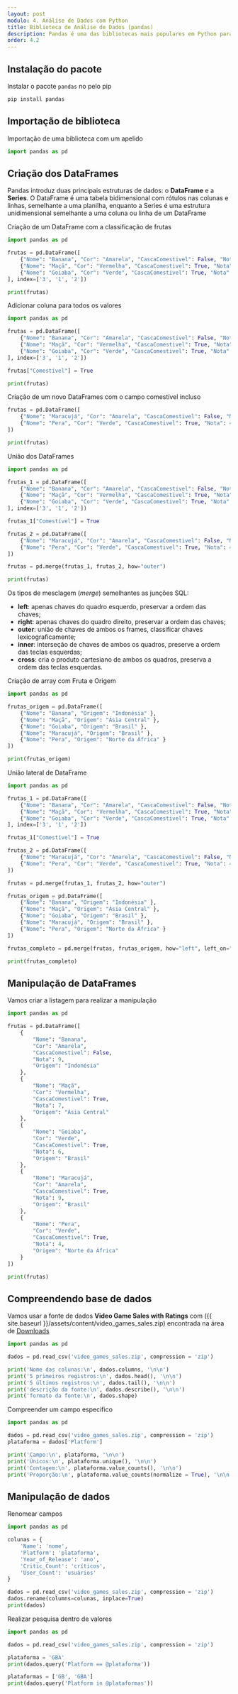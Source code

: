```yaml
---
layout: post
modulo: 4. Análise de Dados com Python
title: Biblioteca de Análise de Dados (pandas)
description: Pandas é uma das bibliotecas mais populares em Python para manipulação e análise de dados. Ela fornece estruturas de dados flexíveis e eficientes para trabalhar com dados tabulares, como planilhas, tabelas de banco de dados e coleção de dados em geral
order: 4.2
---
```


## Instalação do pacote

Instalar o pacote `pandas` no pelo pip

```bash
pip install pandas
```

## Importação de biblioteca

Importação de uma biblioteca com um apelido

```python
import pandas as pd
```

## Criação dos DataFrames

Pandas introduz duas principais estruturas de dados: o **DataFrame** e a **Series**. O DataFrame é uma tabela bidimensional com rótulos nas colunas e linhas, semelhante a uma planilha, enquanto a Series é uma estrutura unidimensional semelhante a uma coluna ou linha de um DataFrame

Criação de um DataFrame com a classificação de frutas

```python
import pandas as pd

frutas = pd.DataFrame([
    {"Nome": "Banana", "Cor": "Amarela", "CascaComestivel": False, "Nota": 9 },
    {"Nome": "Maçã", "Cor": "Vermelha", "CascaComestivel": True, "Nota": 4 },
    {"Nome": "Goiaba", "Cor": "Verde", "CascaComestivel": True, "Nota": 6 }
], index=['3', '1', '2'])

print(frutas)
```

Adicionar coluna para todos os valores

```python
import pandas as pd

frutas = pd.DataFrame([
    {"Nome": "Banana", "Cor": "Amarela", "CascaComestivel": False, "Nota": 9 },
    {"Nome": "Maçã", "Cor": "Vermelha", "CascaComestivel": True, "Nota": 4 },
    {"Nome": "Goiaba", "Cor": "Verde", "CascaComestivel": True, "Nota": 6 }
], index=['3', '1', '2'])

frutas["Comestível"] = True

print(frutas)
```

Criação de um novo DataFrames com o campo comestível incluso

```python
frutas = pd.DataFrame([
    {"Nome": "Maracujá", "Cor": "Amarela", "CascaComestivel": False, "Nota": 9, "Comestível": True },
    {"Nome": "Pera", "Cor": "Verde", "CascaComestivel": True, "Nota": 4, "Comestível": True }
])

print(frutas)
```

União dos DataFrames

```python
import pandas as pd

frutas_1 = pd.DataFrame([
    {"Nome": "Banana", "Cor": "Amarela", "CascaComestivel": False, "Nota": 9 },
    {"Nome": "Maçã", "Cor": "Vermelha", "CascaComestivel": True, "Nota": 4 },
    {"Nome": "Goiaba", "Cor": "Verde", "CascaComestivel": True, "Nota": 6 }
], index=['3', '1', '2'])

frutas_1["Comestível"] = True

frutas_2 = pd.DataFrame([
    {"Nome": "Maracujá", "Cor": "Amarela", "CascaComestivel": False, "Nota": 9, "Comestível": True },
    {"Nome": "Pera", "Cor": "Verde", "CascaComestivel": True, "Nota": 4, "Comestível": True }
])

frutas = pd.merge(frutas_1, frutas_2, how="outer")

print(frutas)
```

Os tipos de mesclagem (_merge_) semelhantes as junções SQL:

- **left**: apenas chaves do quadro esquerdo, preservar a ordem das chaves;
- **right**: apenas chaves do quadro direito, preservar a ordem das chaves;
- **outer**: união de chaves de ambos os frames, classificar chaves lexicograficamente;
- **inner**: interseção de chaves de ambos os quadros, preserve a ordem das teclas esquerdas;
- **cross**: cria o produto cartesiano de ambos os quadros, preserva a ordem das teclas esquerdas.

Criação de array com Fruta e Origem

```python
import pandas as pd

frutas_origem = pd.DataFrame([
    {"Nome": "Banana", "Origem": "Indonésia" },
    {"Nome": "Maçã", "Origem": "Ásia Central" },
    {"Nome": "Goiaba", "Origem": "Brasil" },
    {"Nome": "Maracujá", "Origem": "Brasil" },
    {"Nome": "Pera", "Origem": "Norte da África" }
])

print(frutas_origem)
```

União lateral de DataFrame

```python
import pandas as pd

frutas_1 = pd.DataFrame([
    {"Nome": "Banana", "Cor": "Amarela", "CascaComestivel": False, "Nota": 9 },
    {"Nome": "Maçã", "Cor": "Vermelha", "CascaComestivel": True, "Nota": 4 },
    {"Nome": "Goiaba", "Cor": "Verde", "CascaComestivel": True, "Nota": 6 }
], index=['3', '1', '2'])

frutas_1["Comestível"] = True

frutas_2 = pd.DataFrame([
    {"Nome": "Maracujá", "Cor": "Amarela", "CascaComestivel": False, "Nota": 9, "Comestível": True },
    {"Nome": "Pera", "Cor": "Verde", "CascaComestivel": True, "Nota": 4, "Comestível": True }
])

frutas = pd.merge(frutas_1, frutas_2, how="outer")

frutas_origem = pd.DataFrame([
    {"Nome": "Banana", "Origem": "Indonésia" },
    {"Nome": "Maçã", "Origem": "Ásia Central" },
    {"Nome": "Goiaba", "Origem": "Brasil" },
    {"Nome": "Maracujá", "Origem": "Brasil" },
    {"Nome": "Pera", "Origem": "Norte da África" }
])

frutas_completo = pd.merge(frutas, frutas_origem, how="left", left_on="Nome", right_on="Nome")

print(frutas_completo)
```

## Manipulação de DataFrames

Vamos criar a listagem para realizar a manipulação

```python
import pandas as pd

frutas = pd.DataFrame([
    {
        "Nome": "Banana",
        "Cor": "Amarela",
        "CascaComestivel": False,
        "Nota": 9,
        "Origem": "Indonésia"
    },
    {
        "Nome": "Maçã",
        "Cor": "Vermelha",
        "CascaComestivel": True,
        "Nota": 7,
        "Origem": "Ásia Central"
    },
    {
        "Nome": "Goiaba",
        "Cor": "Verde",
        "CascaComestivel": True,
        "Nota": 6,
        "Origem": "Brasil"
    },
    {
        "Nome": "Maracujá",
        "Cor": "Amarela",
        "CascaComestivel": True,
        "Nota": 9,
        "Origem": "Brasil"
    },
    {
        "Nome": "Pera",
        "Cor": "Verde",
        "CascaComestivel": True,
        "Nota": 4,
        "Origem": "Norte da África"
    }
])

print(frutas)
```

## Compreendendo base de dados

Vamos usar a fonte de dados **Video Game Sales with Ratings** com ({{ site.baseurl }}/assets/content/video_games_sales.zip) encontrada na área de [Downloads](/downloads)

```python
import pandas as pd

dados = pd.read_csv('video_games_sales.zip', compression = 'zip')

print('Nome das colunas:\n', dados.columns, '\n\n')
print('5 primeiros registros:\n', dados.head(), '\n\n')
print('5 últimos registros:\n', dados.tail(), '\n\n')
print('descrição da fonte:\n', dados.describe(), '\n\n')
print('formato da fonte:\n', dados.shape)
```

Compreender um campo especifico

```python
import pandas as pd

dados = pd.read_csv('video_games_sales.zip', compression = 'zip')
plataforma = dados['Platform']

print('Campo:\n', plataforma, '\n\n')
print('Únicos:\n', plataforma.unique(), '\n\n')
print('Contagem:\n', plataforma.value_counts(), '\n\n')
print('Proporção:\n', plataforma.value_counts(normalize = True), '\n\n')
```

## Manipulação de dados

Renomear campos

```python
import pandas as pd

colunas = {
    'Name': 'nome',
    'Platform': 'plataforma',
    'Year_of_Release': 'ano',
    'Critic_Count': 'críticos',
    'User_Count': 'usuários'
}

dados = pd.read_csv('video_games_sales.zip', compression = 'zip')
dados.rename(columns=colunas, inplace=True)
print(dados)
```

Realizar pesquisa dentro de valores

```python
import pandas as pd

dados = pd.read_csv('video_games_sales.zip', compression = 'zip')

plataforma = 'GBA'
print(dados.query('Platform == @plataforma'))

plataformas = ['GB', 'GBA']
print(dados.query('Platform in @plataformas'))
```
